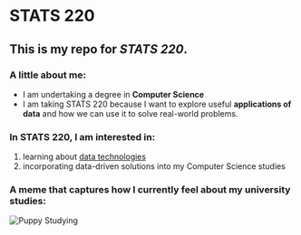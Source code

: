 # STATS 220

## This is my repo for *STATS 220*. 

### A little about me:

- I am undertaking a degree in **Computer Science**
- I am taking STATS 220 because I want to explore useful **applications of data** and how we can use it to solve real-world problems.
  
### In STATS 220, I am interested in:
1. learning about [data technologies](https://www.datamation.com/big-data/big-data-technologies/)
2. incorporating data-driven solutions into my Computer Science studies

### A meme that captures how I currently feel about my university studies:
![Puppy Studying](https://c.tenor.com/bbX86HtK_s8AAAAd/tenor.gif)
